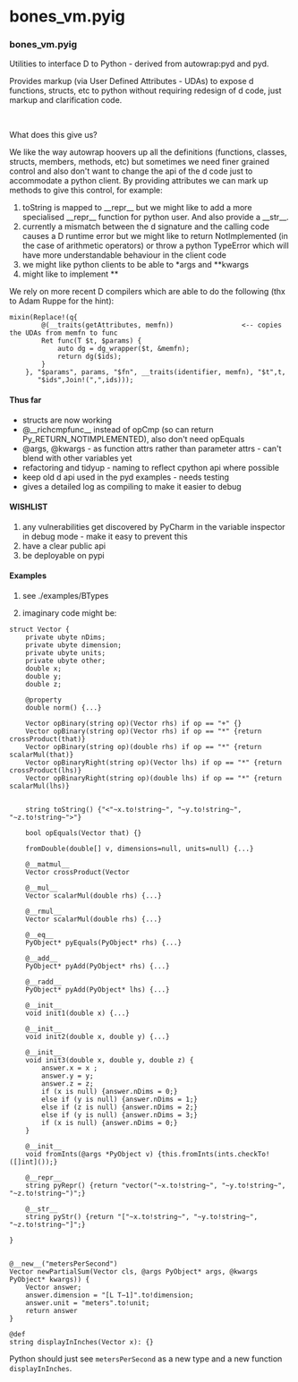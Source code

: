 # bones_vm.pyig


### bones_vm.pyig
Utilities to interface D to Python - derived from autowrap:pyd and pyd. 

Provides markup (via User Defined Attributes - UDAs) to expose d 
functions, structs, etc to python without requiring redesign of d code, just markup and clarification code.

<br> 

What does this give us?

We like the way autowrap hoovers up all the definitions (functions, classes, structs, members, methods, etc) but sometimes 
we need finer grained control and also don't want to change the api of the d code just to accommodate a python client. By
providing attributes we can mark up methods to give this control, for example:

1) toString is mapped to \_\_repr__ but we might like to add a more specialised \_\_repr__ function for python user. 
    And also provide a \_\_str__.
2) currently a mismatch between the d signature and the calling code causes a D runtime error but we might like to 
   return NotImplemented (in the case of arithmetic operators) or throw a python TypeError which will have more 
   understandable behaviour in the client code
3) we might like python clients to be able to \*args and \*\*kwargs
4) might like to implement <pyobject>**<myDObject>



We rely on more recent D compilers which are able to do the following (thx to Adam Ruppe for the hint):

```
mixin(Replace!(q{
        @(__traits(getAttributes, memfn))                 <-- copies the UDAs from memfn to func
        Ret func(T $t, $params) {
            auto dg = dg_wrapper($t, &memfn);
            return dg($ids);
        }
    }, "$params", params, "$fn", __traits(identifier, memfn), "$t",t,
       "$ids",Join!(",",ids)));
```



#### Thus far

* structs are now working
* @\_\_richcmpfunc__ instead of opCmp (so can return Py_RETURN_NOTIMPLEMENTED), also don't need opEquals
* @args, @kwargs  - as function attrs rather than parameter attrs - can't blend with other variables yet
* refactoring and tidyup - naming to reflect cpython api where possible
* keep old d api used in the pyd examples - needs testing
* gives a detailed log as compiling to make it easier to debug


#### WISHLIST

1. any vulnerabilities get discovered by PyCharm in the variable inspector in debug mode - make it easy to prevent this
2. have a clear public api
3. be deployable on pypi

#### Examples

1. see ./examples/BTypes

2. imaginary code might be:

```
struct Vector {
    private ubyte nDims;
    private ubyte dimension;
    private ubyte units;
    private ubyte other;
    double x;
    double y;
    double z;

    @property
    double norm() {...}

    Vector opBinary(string op)(Vector rhs) if op == "+" {}
    Vector opBinary(string op)(Vector rhs) if op == "*" {return crossProduct(that)}
    Vector opBinary(string op)(double rhs) if op == "*" {return scalarMul(that)}
    Vector opBinaryRight(string op)(Vector lhs) if op == "*" {return crossProduct(lhs)}
    Vector opBinaryRight(string op)(double lhs) if op == "*" {return scalarMul(lhs)}


    string toString() {"<"~x.to!string~", "~y.to!string~", "~z.to!string~">"}

    bool opEquals(Vector that) {}

    fromDouble(double[] v, dimensions=null, units=null) {...}

    @__matmul__
    Vector crossProduct(Vector

    @__mul__
    Vector scalarMul(double rhs) {...}

    @__rmul__
    Vector scalarMul(double rhs) {...}

    @__eq__
    PyObject* pyEquals(PyObject* rhs) {...}

    @__add__
    PyObject* pyAdd(PyObject* rhs) {...}

    @__radd__
    PyObject* pyAdd(PyObject* lhs) {...}

    @__init__
    void init1(double x) {...}
    
    @__init__
    void init2(double x, double y) {...}
    
    @__init__
    void init3(double x, double y, double z) {
        answer.x = x ;
        answer.y = y;
        answer.z = z;
        if (x is null) {answer.nDims = 0;}
        else if (y is null) {answer.nDims = 1;}
        else if (z is null) {answer.nDims = 2;}
        else if (y is null) {answer.nDims = 3;}
        if (x is null) {answer.nDims = 0;}
    }
    
    @__init__
    void fromInts(@args *PyObject v) {this.fromInts(ints.checkTo!([]int]());}
    
    @__repr__
    string pyRepr() {return "vector("~x.to!string~", "~y.to!string~", "~z.to!string~")";}

    @__str__
    string pyStr() {return "["~x.to!string~", "~y.to!string~", "~z.to!string~"]";}
    
}


@__new__("metersPerSecond")
Vector newPartialSum(Vector cls, @args PyObject* args, @kwargs PyObject* kwargs)) {
    Vector answer;
    answer.dimension = "[L T−1]".to!dimension;
    answer.unit = "meters".to!unit;
    return answer
}

@def
string displayInInches(Vector x): {}
```

Python should just see `metersPerSecond` as a new type and a new function 
`displayInInches`.



